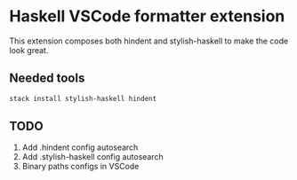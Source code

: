 # Haskell VSCode formatter extension

This extension composes both hindent and stylish-haskell to make the code look great.

## Needed tools

```bash
stack install stylish-haskell hindent
```

## TODO

1. Add .hindent config autosearch
2. Add .stylish-haskell config autosearch
3. Binary paths configs in VSCode

